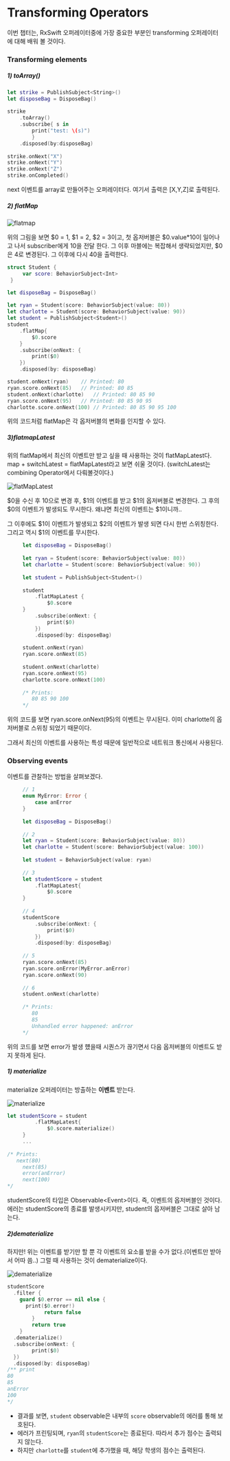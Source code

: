 # Transforming Operators

이번 챕터는, RxSwift 오퍼레이터중에 가장 중요한 부분인 transforming 오퍼레이터에 대해 배워 볼 것이다. 

### Transforming elements

##### 1) toArray()

~~~swift
let strike = PublishSubject<String>()
let disposeBag = DisposeBag()
        
strike
	.toArray()
	.subscribe{ s in
		print("test: \(s)")
 		}
	.disposed(by:disposeBag)
        
strike.onNext("X")
strike.onNext("Y")
strike.onNext("Z")
strike.onCompleted()
~~~

next 이벤트를 array로 만들어주는 오퍼레이터다.
여기서 출력은 [X,Y,Z]로 출력된다.

##### 2) flatMap

![flatmap](./images/5w/flatmap.png)

위의 그림을 보면 \$0 = 1, \$1 = 2, \$2 = 3이고, 첫 옵저버블은 $0.value*10이 일어나고 나서 subscriber에게 10을 전달 한다. 그 이후 마블에는 복잡해서 생략되었지만, \$0은 4로 변경된다. 그 이후에 다시 40을 출력한다.

```swift
struct Student {
     var score: BehaviorSubject<Int>
 }

let disposeBag = DisposeBag()
     
let ryan = Student(score: BehaviorSubject(value: 80))
let charlotte = Student(score: BehaviorSubject(value: 90))
let student = PublishSubject<Student>()
student
	.flatMap{
		$0.score
	}
	.subscribe(onNext: {
		print($0)
	})
	.disposed(by: disposeBag)

student.onNext(ryan)    // Printed: 80
ryan.score.onNext(85)   // Printed: 80 85
student.onNext(charlotte)   // Printed: 80 85 90
ryan.score.onNext(95)   // Printed: 80 85 90 95
charlotte.score.onNext(100) // Printed: 80 85 90 95 100
```

위의 코드처럼 flatMap은 각 옵저버블의 변화를 인지할 수 있다.

##### 3)flatmapLatest

위의 flatMap에서 최신의 이벤트만 받고 싶을 때 사용하는 것이 flatMapLatest다. 
map + switchLatest = flatMapLatest라고 보면 쉬울 것이다. (switchLatest는 combining Operator에서 다뤄볼것이다.) 

![flatMapLatest](./images/5w/flatMapLatest.png)

\$0을 수신 후 10으로 변경 후, $1의 이벤트를 받고 \$1의 옵저버블로 변경한다. 그 후의 \$0의 이벤트가 발생되도 무시한다. 왜냐면 최신의 이벤트는 \$1이니까.. 

그 이후에도 \$1이 이벤트가 발생되고 \$2의 이벤트가 발생 되면 다시 한번 스위칭한다. 그리고 역시 \$1의 이벤트를 무시한다. 

~~~swift
     let disposeBag = DisposeBag()
     
     let ryan = Student(score: BehaviorSubject(value: 80))
     let charlotte = Student(score: BehaviorSubject(value: 90))
     
     let student = PublishSubject<Student>()
     
     student
         .flatMapLatest {
             $0.score
     }
         .subscribe(onNext: {
             print($0)
         })
         .disposed(by: disposeBag)
     
     student.onNext(ryan)
     ryan.score.onNext(85)
     
     student.onNext(charlotte)
     ryan.score.onNext(95)
     charlotte.score.onNext(100)
     
     /* Prints:
     	80 85 90 100
     */
~~~

위의 코드를 보면 ryan.score.onNext(95)의 이벤트는 무시된다. 이미 charlotte의 옵저버블로 스위칭 되었기 때문이다.

그래서 최신의 이벤트를 사용하는 특성 때문에 일반적으로 네트워크 통신에서 사용된다.

### Observing events

이벤트를 관찰하는 방법을 살펴보겠다.

~~~swift
     // 1
     enum MyError: Error {
         case anError
     }
     
     let disposeBag = DisposeBag()
     
     // 2
     let ryan = Student(score: BehaviorSubject(value: 80))
     let charlotte = Student(score: BehaviorSubject(value: 100))
     
     let student = BehaviorSubject(value: ryan)
     
     // 3
     let studentScore = student
         .flatMapLatest{
             $0.score
     }
     
     // 4
     studentScore
         .subscribe(onNext: {
             print($0)
         })
         .disposed(by: disposeBag)
     
     // 5
     ryan.score.onNext(85)
     ryan.score.onError(MyError.anError)
     ryan.score.onNext(90)
     
     // 6
     student.onNext(charlotte)
     
     /* Prints:
 		80 
 		85 
 		Unhandled error happened: anError
     */
~~~

위의 코드를 보면 error가 발생 헀을때 시퀀스가 끊기면서 다음 옵저버블의 이벤트도 받지 못하게 된다.

##### 1) materialize

materialize 오퍼레이터는 방출하는 **이벤트** 받는다.

![materialize](./images/5w/materialize.png)

~~~swift
let studentScore = student
         .flatMapLatest{
             $0.score.materialize()
     }
     ...
     
/* Prints:
   next(80)
 	 next(85)
 	 error(anError)
 	 next(100)
*/
~~~

studentScore의 타입은 Observable<Event<Int>>이다. 즉, 이벤트의 옵저버블인 것이다. 에러는 studentScore의 종료를 발생시키지만, student의 옵저버블은 그대로 살아 남는다. 

##### 2)dematerialize

하지만! 위는 이벤트를 받기만 할 뿐 각 이벤트의 요소를 받을 수가 없다.(이벤트만 받아서 어따 씀..)
그럴 때 사용하는 것이 dematerialize이다.

![dematerialize](./images/5w/dematerialize.png)

~~~swift
studentScore
  .filter {
    guard $0.error == nil else {
      print($0.error!)
			return false
		}
		return true
	}
  .dematerialize()
  .subscribe(onNext: {
		print($0) 
  })
  .disposed(by: disposeBag)
/** print
80
85
anError
100
*/
~~~

- 결과를 보면, `student` observable은 내부의 `score` observable의 에러를 통해 보호된다.
- 에러가 프린팅되며, `ryan`의 `studentScore`는 종료된다. 따라서 추가 점수는 출력되지 않는다.
- 하지만 `charlotte`를 `student`에 추가했을 때, 해당 학생의 점수는 출력된다.



